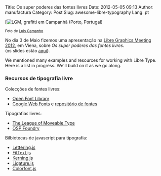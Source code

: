 Title: Os super poderes das fontes livres
Date: 2012-05-05 09:13
Author: manufactura
Category: Post
Slug: awesome-libre-typography
Lang: pt

[![]({filename}/media/DSC_0019-1024x768.jpg "LGM, grafitti em Campanhã (Porto, Portugal)")

<small>Foto de [Luís
Camanho](http://itsagoodlifeifyoudontweaken.tumblr.com)</small>

No dia 3 de Maio fizemos uma apresentação na [Libre Graphics Meeting
2012](http://libregraphicsmeeting.org/2012/ "Libre Graphics Meeting 2012"),
em Viena, sobre *Os super poderes das fontes livres*.  
(os slides estão
[aqui](http://manufacturaindependente.com/files/awesome-libre-type_lgm2012.zip "The Awesome things libre typography enables you to do, Manufactura Independente, LGM 2012")).

We mentioned many examples and resources for working with Libre Type.  
Here is a list in progress. We'll build on it as we go along.

### Recursos de tipografia livre

Colecções de fontes livres:

-   [Open Font Library](http://openfontlibrary.org "Open Font Library")
-   [Google Web
    Fonts](http://www.google.com/webfonts "Google Web Fonts") e
    [repositório de
    fontes](http://code.google.com/p/googlefontdirectory/ "Repositório Google Web Fonts")

Tipografias livres:

-   [The League of Moveable
    Type](http://www.theleagueofmoveabletype.com "The League of Moveable Type")
-   [OSP
    Foundry](http://ospublish.constantvzw.org/foundry "OSP Foundry")

Bilbiotecas de javascript para tipografia:

-   [Lettering.js](http://letteringjs.com "Lettering.js")
-   [FitText,js](http://fittextjs.com "FitText.js")
-   [Kerning.js](http://kerningjs.com "Kerning.js")
-   [Ligature.js](http://chipcullen.com/ligatures/ "Ligatures.js")
-   [Colorfont.js](http://manufacturaindependente.com/colorfont "Colorfont.js")

